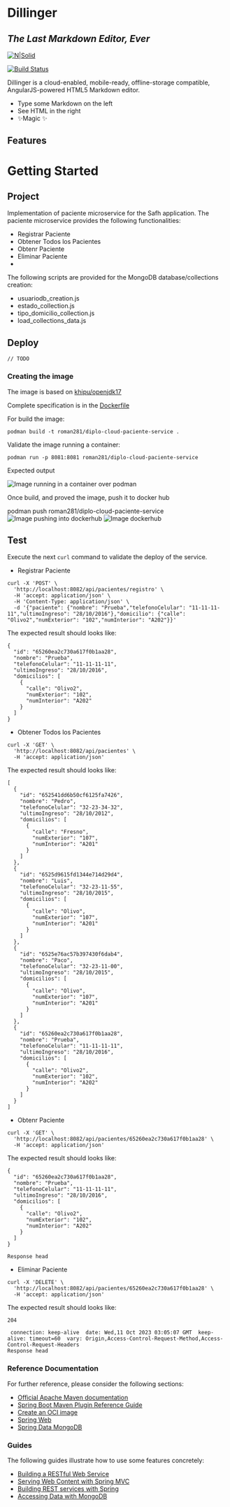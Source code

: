 # Dillinger
## _The Last Markdown Editor, Ever_

[![N|Solid](https://cldup.com/dTxpPi9lDf.thumb.png)](https://nodesource.com/products/nsolid)

[![Build Status](https://travis-ci.org/joemccann/dillinger.svg?branch=master)](https://travis-ci.org/joemccann/dillinger)

Dillinger is a cloud-enabled, mobile-ready, offline-storage compatible,
AngularJS-powered HTML5 Markdown editor.

- Type some Markdown on the left
- See HTML in the right
- ✨Magic ✨

## Features

# Getting Started

## Project

Implementation of paciente microservice for the Safh application.
The paciente microservice provides the following functionalities:
- Registrar Paciente
- Obtener Todos los Pacientes
- Obtenr Paciente
- Eliminar Paciente
- 

The following scripts are provided for the MongoDB database/collections creation:
* usuariodb_creation.js
* estado_collection.js
* tipo_domicilio_collection.js
* load_collections_data.js


## Deploy

`// TODO `

### Creating the image

The image is based on [khipu/openjdk17](https://hub.docker.com/layers/khipu/openjdk17-alpine/latest/images/sha256-4dacc78eb744a6caf25ceae4eefa1f024455d62430c3a04fc2ccde320b7587d9?context=explore)

Complete specification is in the [Dockerfile](./Dockerfile)

For build the image:

`podman build -t roman281/diplo-cloud-paciente-service .`

Validate the image running a container:

`podman run -p 8081:8081 roman281/diplo-cloud-paciente-service`

Expected output

![Image running in a container over podman](_resources/image_container_podman.png)

Once build, and proved the image, push it to docker hub

 podman push roman281/diplo-cloud-paciente-service
![Image pushing into dockerhub](_resources/image_pushing_docker.png)
![Image dockerhub](_resources/image_docker.png)
## Test

Execute the next `curl` command to validate the deploy of the service. 

- Registrar Paciente

```shell
curl -X 'POST' \
  'http://localhost:8082/api/pacientes/registro' \
  -H 'accept: application/json' \
  -H 'Content-Type: application/json' \
  -d '{"paciente": {"nombre": "Prueba","telefonoCelular": "11-11-11-11","ultimoIngreso": "28/10/2016"},"domicilio": {"calle": "Olivo2","numExterior": "102","numInterior": "A202"}}'
```

The expected result should looks like:

```
{
  "id": "65260ea2c730a617f0b1aa28",
  "nombre": "Prueba",
  "telefonoCelular": "11-11-11-11",
  "ultimoIngreso": "28/10/2016",
  "domicilios": [
    {
      "calle": "Olivo2",
      "numExterior": "102",
      "numInterior": "A202"
    }
  ]
}
```

- Obtener Todos los Pacientes
```shell
curl -X 'GET' \
  'http://localhost:8082/api/pacientes' \
  -H 'accept: application/json'
```

The expected result should looks like:

```
[
  {
    "id": "652541dd6b50cf6125fa7426",
    "nombre": "Pedro",
    "telefonoCelular": "32-23-34-32",
    "ultimoIngreso": "28/10/2012",
    "domicilios": [
      {
        "calle": "Fresno",
        "numExterior": "107",
        "numInterior": "A201"
      }
    ]
  },
  {
    "id": "6525d9615fd1344e714d29d4",
    "nombre": "Luis",
    "telefonoCelular": "32-23-11-55",
    "ultimoIngreso": "28/10/2015",
    "domicilios": [
      {
        "calle": "Olivo",
        "numExterior": "107",
        "numInterior": "A201"
      }
    ]
  },
  {
    "id": "6525e76ac57b397430f6dab4",
    "nombre": "Paco",
    "telefonoCelular": "32-23-11-00",
    "ultimoIngreso": "28/10/2015",
    "domicilios": [
      {
        "calle": "Olivo",
        "numExterior": "107",
        "numInterior": "A201"
      }
    ]
  },
  {
    "id": "65260ea2c730a617f0b1aa28",
    "nombre": "Prueba",
    "telefonoCelular": "11-11-11-11",
    "ultimoIngreso": "28/10/2016",
    "domicilios": [
      {
        "calle": "Olivo2",
        "numExterior": "102",
        "numInterior": "A202"
      }
    ]
  }
]
```

- Obtenr Paciente
```shell
curl -X 'GET' \
  'http://localhost:8082/api/pacientes/65260ea2c730a617f0b1aa28' \
  -H 'accept: application/json'
```

The expected result should looks like:

```
{
  "id": "65260ea2c730a617f0b1aa28",
  "nombre": "Prueba",
  "telefonoCelular": "11-11-11-11",
  "ultimoIngreso": "28/10/2016",
  "domicilios": [
    {
      "calle": "Olivo2",
      "numExterior": "102",
      "numInterior": "A202"
    }
  ]
}

Response head
```

- Eliminar Paciente
```shell
curl -X 'DELETE' \
  'http://localhost:8082/api/pacientes/65260ea2c730a617f0b1aa28' \
  -H 'accept: application/json'
```

The expected result should looks like:

```
204

 connection: keep-alive  date: Wed,11 Oct 2023 03:05:07 GMT  keep-alive: timeout=60  vary: Origin,Access-Control-Request-Method,Access-Control-Request-Headers 
Response head
```


### Reference Documentation
For further reference, please consider the following sections:

* [Official Apache Maven documentation](https://maven.apache.org/guides/index.html)
* [Spring Boot Maven Plugin Reference Guide](https://docs.spring.io/spring-boot/docs/2.7.15/maven-plugin/reference/html/)
* [Create an OCI image](https://docs.spring.io/spring-boot/docs/2.7.15/maven-plugin/reference/html/#build-image)
* [Spring Web](https://docs.spring.io/spring-boot/docs/2.7.15/reference/htmlsingle/index.html#web)
* [Spring Data MongoDB](https://docs.spring.io/spring-boot/docs/2.7.15/reference/htmlsingle/index.html#data.nosql.mongodb)

### Guides
The following guides illustrate how to use some features concretely:

* [Building a RESTful Web Service](https://spring.io/guides/gs/rest-service/)
* [Serving Web Content with Spring MVC](https://spring.io/guides/gs/serving-web-content/)
* [Building REST services with Spring](https://spring.io/guides/tutorials/rest/)
* [Accessing Data with MongoDB](https://spring.io/guides/gs/accessing-data-mongodb/)

